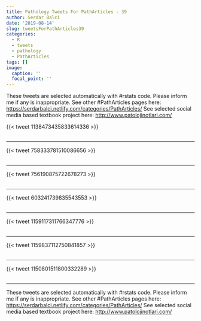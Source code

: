 ```yaml
---
title: Pathology Tweets For PathArticles - 39
author: Serdar Balci
date: '2019-08-14'
slug: tweetsForPathArticles39
categories:
  - R
  - tweets
  - pathology
  - PathArticles
tags: []
image:
  caption: ''
  focal_point: ''
---
```



These tweets are selected automatically with #rstats code. Please inform me if any is inappropriate.
See other #PathArticles pages here: https://serdarbalci.netlify.com/categories/PathArticles/ 
See selected social media based textbook project here: http://www.patolojinotlari.com/

{{< tweet 1138473435833614336 >}}
<br>
<br>
<hr>
{{< tweet 758333781510086656 >}}
<br>
<br>
<hr>
{{< tweet 756190875722678273 >}}
<br>
<br>
<hr>
{{< tweet 603241739835543553 >}}
<br>
<br>
<hr>
{{< tweet 1159117311766347776 >}}
<br>
<br>
<hr>
{{< tweet 1159837112750841857 >}}
<br>
<br>
<hr>
{{< tweet 1150801511800332289 >}}
<br>
<br>
<hr>


These tweets are selected automatically with #rstats code. Please inform me if any is inappropriate.
See other #PathArticles pages here: https://serdarbalci.netlify.com/categories/PathArticles/ 
See selected social media based textbook project here: http://www.patolojinotlari.com/
